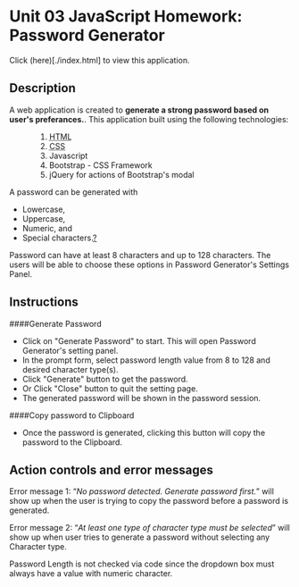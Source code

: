 Unit 03 JavaScript Homework: Password Generator
=============================

Click (here)[./index.html] to view this application. 


Description
--------------
A web application is created to <strong>generate a strong password based on user's preferances.</strong>. This application built using the following technologies: 
<ol style="margin-left:3rem">
    <li><abbr title="HyperText Markup Language">HTML</abbr></li>
    <li><abbr title="Cascading Style Sheets">CSS</abbr></li>
    <li>Javascript</li>
    <li>Bootstrap - CSS Framework</li>
    <li>jQuery for actions of Bootstrap's modal</li>
</ol>

A password can be generated with 
  * Lowercase,
  * Uppercase,
  * Numeric, and
  * Special characters.[?](https://www.owasp.org/index.php/Password_special_characters)

Password can have at least 8 characters and up to 128 characters. The users will be able to choose these options in Password Generator's Settings Panel. 




Instructions
--------------
####Generate Password
* Click on "Generate Password" to start. This will open Password Generator's setting panel. 
* In the prompt form, select password length value from 8 to 128 and desired character type(s).
* Click "Generate" button to get the password.
* Or Click "Close" button to quit the setting page.
* The generated password will be shown in the password session.  

####Copy password to Clipboard
* Once the password is generated, clicking this button will copy the password to the Clipboard. 


Action controls and error messages
-------
Error message 1: <q><em>No password detected. Generate password first.</em></q> will show up when the user is trying to copy the password before a password is generated. 

Error message 2: <q><em>At least one type of character type must be selected</em></q> will show up when user tries to generate a password without selecting any Character type.

Password Length is not checked via code since the dropdown box must always have a value with numeric character. 
